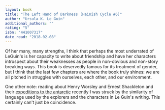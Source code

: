 ```yaml
---
layout: book
title: "The Left Hand of Darkness (Hainish Cycle #6)"
author: "Ursula K. Le Guin"
additional_authors: ""
rating: "5"
isbn: "441007317"
date_read: "2018-02-08"
---
```


Of her many, many strengths, I think that perhaps the most underrated of LeGuin's is her capacity to write about friendship and have her characters introspect about their weaknesses as people in non-obvious and non-story breaking ways. This book is deservedly famous for its treatment of gender, but I think that the last few chapters are where the book truly shines: we are all pitched in struggles with ourselves, each other, and our environment.

One other note: reading about Henry Worsley and Ernest Shackleton and their <a href="https://www.newyorker.com/magazine/2018/02/12/the-white-darkness">expeditions to the antarctic</a> recently I was struck by the similarity of language used by the explorers and the characters in Le Guin's writing. This certainly can't just be coincidence.  

